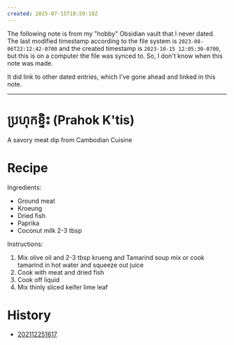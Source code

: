 ```yaml
---
created: 2025-07-15T10:59:10Z
---
```


The following note is from my "hobby" Obsidian vault that I never dated. The last modified timestamp according to the file system is `2023-08-06T22:12:42-0700` and the created timestamp is `2023-10-15 12:05:30-0700`, but this is on a computer the file was synced to. So, I don't know when this note was made.

It did link to other dated entries, which I've gone ahead and linked in this note.

---

# ប្រហុកខ្ទិះ (Prahok K'tis)

A savory meat dip from Cambodian Cuisine

# Recipe

Ingredients:
- Ground meat
- Kroeung
- Dried fish
- Paprika
- Coconut milk 2-3 tbsp

Instructions:
1. Mix olive oil and 2-3 tbsp krueng and Tamarind soup mix or cook tamarind in hot water and squeeze out juice
2. Cook with meat and dried fish
3. Cook off liquid
4. Mix thinly sliced keifer lime leaf

# History

- [202112251617](202112251617.md)
